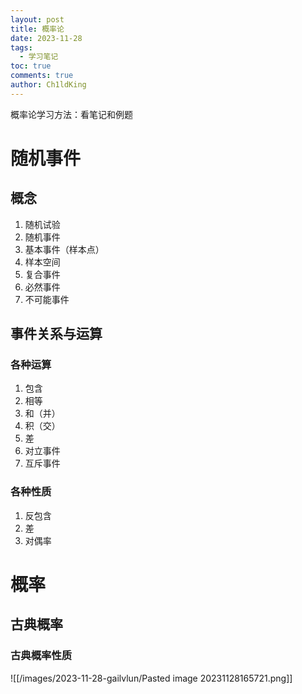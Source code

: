 ```yaml
---
layout: post
title: 概率论
date: 2023-11-28
tags:
  - 学习笔记
toc: true
comments: true
author: Ch1ldKing
---
```


概率论学习方法：看笔记和例题

<!-- more -->
# 随机事件
## 概念
1. 随机试验
2. 随机事件
3. 基本事件（样本点）
4. 样本空间
5. 复合事件
6. 必然事件
7. 不可能事件
## 事件关系与运算
### 各种运算
1. 包含
2. 相等
3. 和（并）
4. 积（交）
5. 差
6. 对立事件
7. 互斥事件
### 各种性质
1. 反包含
2. 差
3. 对偶率
# 概率
## 古典概率
### 古典概率性质
![[/images/2023-11-28-gailvlun/Pasted image 20231128165721.png]]

